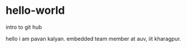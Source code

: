# hello-world
intro to git hub 

hello i am pavan kalyan. embedded team member at auv, iit kharagpur.

